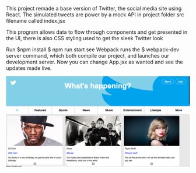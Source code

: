 This project remade a base version of Twitter, the social media site using React. The simulated tweets are power by a mock API in project folder src filename called index.jsx

This program allows data to flow through components and get presented in the UI, there is also CSS styling used to get the sleek Twitter look

Run $npm install $ npm run start see Webpack runs the $ webpack-dev server command, which both compile our project, and launches our development server. Now you can change App.jsx as wanted and see the updates made live.

![Ticketing](img/remake-twitter.png?raw=true "remake-twitter")

